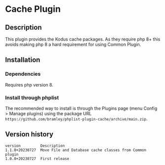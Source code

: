 # Cache Plugin #

## Description ##

This plugin provides the Kodus cache packages. As they require php 8+ this avoids making php 8 a hard
requirement for using Common Plugin.

## Installation ##

### Dependencies ###

Requires php version 8.

### Install through phplist ###

The recommended way to install is through the Plugins page (menu Config > Manage plugins) using the package URL
 `https://github.com/bramley/phplist-plugin-cache/archive/main.zip`.

## Version history ##

    version         Description
    1.1.0+20230727  Move File and Database cache classes from Common plugin
    1.0.0+20230727  First release
